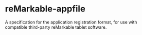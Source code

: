 # reMarkable-appfile
A specification for the application registration format, for use with compatible third-party reMarkable tablet software. 
